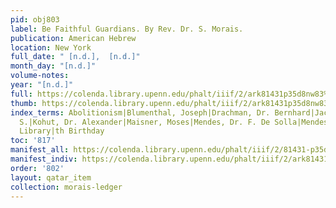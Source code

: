 ```yaml
---
pid: obj803
label: Be Faithful Guardians. By Rev. Dr. S. Morais.
publication: American Hebrew
location: New York
full_date: " [n.d.],  [n.d.]"
month_day: "[n.d.]"
volume-notes:
year: "[n.d.]"
full: https://colenda.library.upenn.edu/phalt/iiif/2/ark81431p35d8nw83%2FSHA256E-s7231208--3d9f81b0624fe88f1476bcb0003093707a7af476549f07976a86c8939a602f8f.jpeg/full/3500,/0/default.jpg
thumb: https://colenda.library.upenn.edu/phalt/iiif/2/ark81431p35d8nw83%2FSHA256E-s7231208--3d9f81b0624fe88f1476bcb0003093707a7af476549f07976a86c8939a602f8f.jpeg/full/!200,200/0/default.jpg
index_terms: Abolitionism|Blumenthal, Joseph|Drachman, Dr. Bernhard|Jacobs, Henry
  S.|Kohut, Dr. Alexander|Maisner, Moses|Mendes, Dr. F. De Solla|Mendes, H. Pereira|Morais
  Library|th Birthday
toc: '817'
manifest_all: https://colenda.library.upenn.edu/phalt/iiif/2/81431-p35d8nw83/manifest
manifest_indiv: https://colenda.library.upenn.edu/phalt/iiif/2/ark81431p35d8nw83%2FSHA256E-s7231208--3d9f81b0624fe88f1476bcb0003093707a7af476549f07976a86c8939a602f8f.jpeg
order: '802'
layout: qatar_item
collection: morais-ledger
---
```

